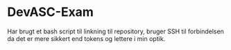 # DevASC-Exam
Har brugt et bash script til linkning til repository, bruger SSH til forbindelsen da det er mere sikkert end tokens og lettere i min optik.

